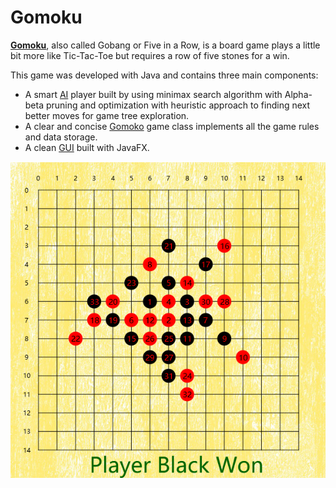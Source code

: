 # Gomoku

[**Gomoku**](https://en.wikipedia.org/wiki/Gomoku), also called Gobang or Five in a Row, is a board game plays a little bit more like Tic-Tac-Toe but requires a row of five stones for a win.

This game was developed with Java and contains three main components:

- A smart [AI](src/game/AI.java) player built by using minimax search algorithm with Alpha-beta pruning and optimization with heuristic approach to finding next better moves for game tree exploration.
- A clear and concise [Gomoko](src/game/Gomoko.java) game class implements all the game rules and data storage.
- A clean [GUI](src/game/GomokuGUI.java) built with JavaFX.

![Gomoku](resources/gomoku.png)
